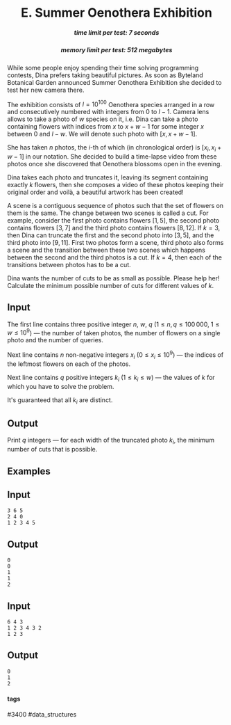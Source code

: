 <h1 style='text-align: center;'> E. Summer Oenothera Exhibition</h1>

<h5 style='text-align: center;'>time limit per test: 7 seconds</h5>
<h5 style='text-align: center;'>memory limit per test: 512 megabytes</h5>

While some people enjoy spending their time solving programming contests, Dina prefers taking beautiful pictures. As soon as Byteland Botanical Garden announced Summer Oenothera Exhibition she decided to test her new camera there.

The exhibition consists of $l = 10^{100}$ Oenothera species arranged in a row and consecutively numbered with integers from $0$ to $l - 1$. Camera lens allows to take a photo of $w$ species on it, i.e. Dina can take a photo containing flowers with indices from $x$ to $x + w - 1$ for some integer $x$ between $0$ and $l - w$. We will denote such photo with $[x, x + w - 1]$.

She has taken $n$ photos, the $i$-th of which (in chronological order) is $[x_i, x_i + w - 1]$ in our notation. She decided to build a time-lapse video from these photos once she discovered that Oenothera blossoms open in the evening. 

Dina takes each photo and truncates it, leaving its segment containing exactly $k$ flowers, then she composes a video of these photos keeping their original order and voilà, a beautiful artwork has been created!

A scene is a contiguous sequence of photos such that the set of flowers on them is the same. The change between two scenes is called a cut. For example, consider the first photo contains flowers $[1, 5]$, the second photo contains flowers $[3, 7]$ and the third photo contains flowers $[8, 12]$. If $k = 3$, then Dina can truncate the first and the second photo into $[3, 5]$, and the third photo into $[9, 11]$. First two photos form a scene, third photo also forms a scene and the transition between these two scenes which happens between the second and the third photos is a cut. If $k = 4$, then each of the transitions between photos has to be a cut.

Dina wants the number of cuts to be as small as possible. Please help her! Calculate the minimum possible number of cuts for different values of $k$.

## Input

The first line contains three positive integer $n$, $w$, $q$ ($1 \leq n, q \leq 100\,000$, $1 \leq w \leq 10^9$) — the number of taken photos, the number of flowers on a single photo and the number of queries.

Next line contains $n$ non-negative integers $x_i$ ($0 \le x_i \le 10^9$) — the indices of the leftmost flowers on each of the photos.

Next line contains $q$ positive integers $k_i$ ($1 \le k_i \le w$) — the values of $k$ for which you have to solve the problem.

It's guaranteed that all $k_i$ are distinct.

## Output

Print $q$ integers — for each width of the truncated photo $k_i$, the minimum number of cuts that is possible.

## Examples

## Input


```
3 6 5  
2 4 0  
1 2 3 4 5  

```
## Output


```
0  
0  
1  
1  
2  

```
## Input


```
6 4 3  
1 2 3 4 3 2  
1 2 3  

```
## Output


```
0  
1  
2  

```


#### tags 

#3400 #data_structures 
